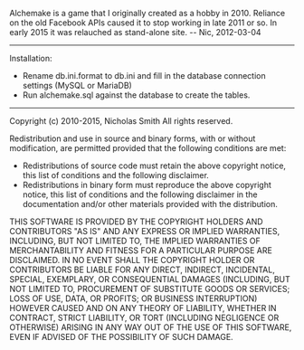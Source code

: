 Alchemake is a game that I originally created as a hobby in 2010. Reliance on the old Facebook APIs caused it to stop working in late 2011 or so. In early 2015 it was relauched as stand-alone site. -- Nic, 2012-03-04

------

Installation:

* Rename db.ini.format to db.ini and fill in the database connection settings (MySQL or MariaDB)
* Run alchemake.sql against the database to create the tables.

------

Copyright (c) 2010-2015, Nicholas Smith
All rights reserved.

Redistribution and use in source and binary forms, with or without modification,
are permitted provided that the following conditions are met:

* Redistributions of source code must retain the above copyright notice, this
list of conditions and the following disclaimer.
* Redistributions in binary form must reproduce the above copyright notice,
this list of conditions and the following disclaimer in the documentation and/or
other materials provided with the distribution.

THIS SOFTWARE IS PROVIDED BY THE COPYRIGHT HOLDERS AND CONTRIBUTORS "AS IS" AND
ANY EXPRESS OR IMPLIED WARRANTIES, INCLUDING, BUT NOT LIMITED TO, THE IMPLIED
WARRANTIES OF MERCHANTABILITY AND FITNESS FOR A PARTICULAR PURPOSE ARE
DISCLAIMED. IN NO EVENT SHALL THE COPYRIGHT HOLDER OR CONTRIBUTORS BE LIABLE FOR
ANY DIRECT, INDIRECT, INCIDENTAL, SPECIAL, EXEMPLARY, OR CONSEQUENTIAL DAMAGES
(INCLUDING, BUT NOT LIMITED TO, PROCUREMENT OF SUBSTITUTE GOODS OR SERVICES;
LOSS OF USE, DATA, OR PROFITS; OR BUSINESS INTERRUPTION) HOWEVER CAUSED AND ON
ANY THEORY OF LIABILITY, WHETHER IN CONTRACT, STRICT LIABILITY, OR TORT
(INCLUDING NEGLIGENCE OR OTHERWISE) ARISING IN ANY WAY OUT OF THE USE OF THIS
SOFTWARE, EVEN IF ADVISED OF THE POSSIBILITY OF SUCH DAMAGE.
